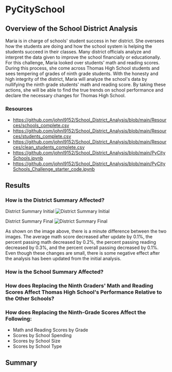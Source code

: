 # PyCitySchool

## Overview of the School District Analysis
Maria is in charge of schools' student success in her district. She oversees how the students are doing and how the school system is helping the students succeed in their classes. Many district officials analyze and interpret the data given to improve the school financially or educationally. For this challenge, Maria looked over students' math and reading scores. During this process, she come across Thomas High School students and sees tempering of grades of ninth grade students. With the honesty and high integrity of the district, Maria will analyze the school's data by nullifying the ninth grade students' math and reading score. By taking these actions, she will be able to find the true trends on school performance and declare the necessary changes for Thomas High School.

### Resources
- https://github.com/johnl9152/School_District_Analysis/blob/main/Resources/schools_complete.csv
- https://github.com/johnl9152/School_District_Analysis/blob/main/Resources/students_complete.csv
- https://github.com/johnl9152/School_District_Analysis/blob/main/Resources/clean_students_complete.csv
- https://github.com/johnl9152/School_District_Analysis/blob/main/PyCitySchools.ipynb
- https://github.com/johnl9152/School_District_Analysis/blob/main/PyCitySchools_Challenge_starter_code.ipynb

## Results

### How is the District Summary Affected?
District Summary Initial
![District Summary Initial](https://user-images.githubusercontent.com/92328984/142243821-ca3a1f82-229b-4b2c-8aa6-82905da67982.png)

District Summary Final
![District Summary Final](https://user-images.githubusercontent.com/92328984/142243879-fef19f77-cd2e-4697-995b-e1a65f9d04c6.png)

As shown on the image above, there is a minute difference between the two images. The average math score decreased after update by  0.1%, the percent passing math decreased by 0.2%, the percent passing reading decreased by 0.3%, and the percent overall passing decreased by 0.1%. Even though these changes are small, there is some negative effect after the analysis has been updated from the initial analysis.

### How is the School Summary Affected?


### How does Replacing the Ninth Graders' Math and Reading Scores Affect Thomas High School's Performance Relative to the Other Schools?
### How does Replacing the Ninth-Grade Scores Affect the Following:

- Math and Reading Scores by Grade
- Scores by School Spending
- Scores by School Size
- Scores by School Type

## Summary
